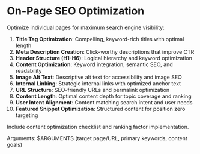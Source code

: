 # On-Page SEO Optimization

Optimize individual pages for maximum search engine visibility:

1. **Title Tag Optimization**: Compelling, keyword-rich titles with optimal length
2. **Meta Description Creation**: Click-worthy descriptions that improve CTR
3. **Header Structure (H1-H6)**: Logical hierarchy and keyword optimization
4. **Content Optimization**: Keyword integration, semantic SEO, and readability
5. **Image Alt Text**: Descriptive alt text for accessibility and image SEO
6. **Internal Linking**: Strategic internal links with optimized anchor text
7. **URL Structure**: SEO-friendly URLs and permalink optimization
8. **Content Length**: Optimal content depth for topic coverage and ranking
9. **User Intent Alignment**: Content matching search intent and user needs
10. **Featured Snippet Optimization**: Structured content for position zero targeting

Include content optimization checklist and ranking factor implementation.

Arguments: $ARGUMENTS (target page/URL, primary keywords, content goals)